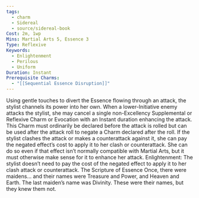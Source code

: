 ```yaml
---
tags:
  - charm
  - Sidereal
  - source/sidereal-book
Cost: 2m, 1wp
Mins: Martial Arts 5, Essence 3
Type: Reflexive
Keywords:
  - Enlightenment
  - Perilous
  - Uniform
Duration: Instant
Prerequisite Charms:
  - "[[Sequential Essence Disruption]]"
---
```

Using gentle touches to divert the Essence flowing through an attack, the stylist channels its power into her own. When a lower-Initiative enemy attacks the stylist, she may cancel a single non-Excellency Supplemental or Reflexive Charm or Evocation with an Instant duration enhancing the attack. This Charm must ordinarily be declared before the attack is rolled but can be used after the attack roll to negate a Charm declared after the roll. If the stylist clashes the attack or makes a counterattack against it, she can pay the negated effect’s cost to apply it to her clash or counterattack. She can do so even if that effect isn’t normally compatible with Martial Arts, but it must otherwise make sense for it to enhance her attack. Enlightenment: The stylist doesn’t need to pay the cost of the negated effect to apply it to her clash attack or counterattack. The Scripture of Essence Once, there were maidens… and their names were Treasure and Power, and Heaven and Earth. The last maiden’s name was Divinity. These were their names, but they knew them not.
